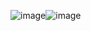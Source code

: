 ![image](https://github.com/Gulsumgunes/Not_panosu/assets/91954993/66eb64ee-320c-48ec-bedd-e096e31c5cf1)![image](https://github.com/Gulsumgunes/Not_panosu/assets/91954993/6b9e6030-b0a8-4bd7-b168-06f5abda1703)
